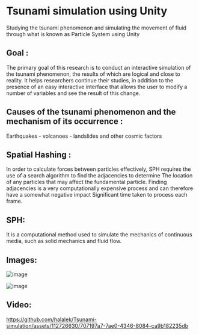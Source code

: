 # Tsunami simulation using Unity

Studying the tsunami phenomenon and simulating the movement of fluid through what is known as  Particle System using Unity

## Goal : 
The primary goal of this research is to conduct an interactive simulation of the tsunami phenomenon, the results of which are logical and close to reality. It helps researchers continue their studies, in addition to the presence of an easy interactive interface that allows the user to modify a number of variables and see the result of this change.


## Causes of the tsunami phenomenon and the mechanism of its occurrence :
Earthquakes - volcanoes - landslides and other cosmic factors

## Spatial Hashing :
In order to calculate forces between particles effectively, SPH requires the use of a search algorithm to find the adjacencies to determine
The location of any particles that may affect the fundamental particle.
Finding adjacencies is a very computationally expensive process and can therefore have a somewhat negative impact
Significant time taken to process each frame.

## SPH:
It is a computational method used to simulate the mechanics of continuous media, such as solid mechanics and fluid flow.


## Images:
![image](https://github.com/halalek/Tsunami-simulation/assets/112726630/bdf8ef85-cb4b-4d6f-b608-801423ef0863)

![image](https://github.com/halalek/Tsunami-simulation/assets/112726630/9e772dd6-0c48-473c-885a-d15a7663b396)



## Video:
https://github.com/halalek/Tsunami-simulation/assets/112726630/707197a7-7ae0-4346-8084-ca9b182235db

